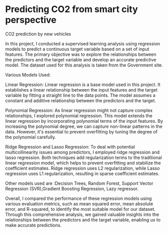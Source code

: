 # Predicting CO2 from smart city perspective
CO2 prediction by new vehicles


In this project, I conducted a supervised learning analysis using regression models to predict a continuous target variable based on a set of input features. The primary objective was to explore the relationships between the predictors and the target variable and develop an accurate predictive model. The dataset used for this analysis is taken from the Government site.

Various Models Used:

Linear Regression:
Linear regression is a base model used in this project. It establishes a linear relationship between the input features and the target variable by fitting a straight line to the data points. The model assumes a constant and additive relationship between the predictors and the target. 

Polynomial Regression:
As linear regression might not capture complex relationships, I explored polynomial regression. This model extends the linear regression by incorporating polynomial terms of the input features. By increasing the polynomial degree, we can capture non-linear patterns in the data. However, it's essential to prevent overfitting by tuning the degree of the polynomial carefully.

Ridge Regression and Lasso Regression:
To deal with potential multicollinearity issues among predictors, I employed ridge regression and lasso regression. Both techniques add regularization terms to the traditional linear regression model, which helps to prevent overfitting and stabilize the coefficient estimates. Ridge regression uses L2 regularization, while Lasso regression uses L1 regularization, resulting in sparse coefficient estimates.

Other models used are :Decision Trees, Random Forest, Support Vector Regression (SVR),Gradient Boosting Regression, Lazy regressor.


Overall, I compared the performance of these regression models using various evaluation metrics, such as mean squared error, mean absolute error, and R-squared, to identify the most suitable model for our dataset. Through this comprehensive analysis, we gained valuable insights into the relationships between the predictors and the target variable, enabling us to make accurate predictions.
